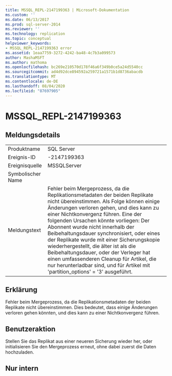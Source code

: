 ```yaml
---
title: MSSQL_REPL-2147199363 | Microsoft-Dokumentation
ms.custom: ''
ms.date: 06/13/2017
ms.prod: sql-server-2014
ms.reviewer: ''
ms.technology: replication
ms.topic: conceptual
helpviewer_keywords:
- MSSQL_REPL-2147199363 error
ms.assetid: 1eaa7759-3272-4242-ba48-4c7b3a099573
author: MashaMSFT
ms.author: mathoma
ms.openlocfilehash: bc269e210570d178f46a6f349b0ce5a24d5540cc
ms.sourcegitcommit: ad4d92dce894592a259721a1571b1d8736abacdb
ms.translationtype: MT
ms.contentlocale: de-DE
ms.lasthandoff: 08/04/2020
ms.locfileid: "87697905"
---
```

# <a name="mssql_repl-2147199363"></a>MSSQL_REPL-2147199363
    
## <a name="message-details"></a>Meldungsdetails  
  
|||  
|-|-|  
|Produktname|SQL Server|  
|Ereignis-ID|-2147199363|  
|Ereignisquelle|MSSQLServer|  
|Symbolischer Name||  
|Meldungstext|Fehler beim Mergeprozess, da die Replikationsmetadaten der beiden Replikate nicht übereinstimmen. Als Folge können einige Änderungen verloren gehen, und dies kann zu einer Nichtkonvergenz führen. Eine der folgenden Ursachen könnte vorliegen: Der Abonnent wurde nicht innerhalb der Beibehaltungsdauer synchronisiert, oder eines der Replikate wurde mit einer Sicherungskopie wiederhergestellt, die älter ist als die Beibehaltungsdauer, oder der Verleger hat einen umfassenderen Cleanup für Artikel, die nur herunterladbar sind, und für Artikel mit 'partition_options' = '3' ausgeführt.|  
  
## <a name="explanation"></a>Erklärung  
 Fehler beim Mergeprozess, da die Replikationsmetadaten der beiden Replikate nicht übereinstimmen. Dies bedeutet, dass einige Änderungen verloren gehen könnten, und dies kann zu einer Nichtkonvergenz führen.  
  
## <a name="user-action"></a>Benutzeraktion  
 Stellen Sie das Replikat aus einer neueren Sicherung wieder her, oder initialisieren Sie den Mergeprozess erneut, ohne dabei zuerst die Daten hochzuladen.  
  
## <a name="internal-only"></a>Nur intern  
  
